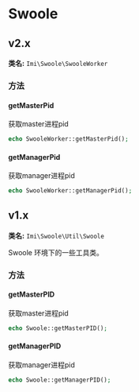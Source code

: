 # Swoole

## v2.x

**类名:** `Imi\Swoole\SwooleWorker`

### 方法

#### getMasterPid

获取master进程pid

```php
echo SwooleWorker::getMasterPid();
```

#### getManagerPid

获取manager进程pid


```php
echo SwooleWorker::getManagerPid();
```

## v1.x

**类名:** `Imi\Swoole\Util\Swoole`

Swoole 环境下的一些工具类。

### 方法

#### getMasterPID

获取master进程pid

```php
echo Swoole::getMasterPID();
```

#### getManagerPID

获取manager进程pid


```php
echo Swoole::getManagerPID();
```
